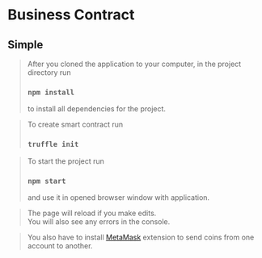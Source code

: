 # Business Contract

## Simple 

> After you cloned the application to your computer, in the project directory run
> ### `npm install`
> to install all dependencies for the project.

> To create smart contract run
> ### `truffle init`

> To start the project run
> ### `npm start`
> and use it in opened browser window with application.

> The page will reload if you make edits.\
> You will also see any errors in the console.

> You also have to install [MetaMask](https://metamask.io/) extension to send coins from one account to another.